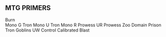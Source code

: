 ## MTG PRIMERS

Burn <br>
Mono G Tron
Mono U Tron
Mono R Prowess
UR Prowess
Zoo Domain
Prison Tron
Goblins
UW Control
Calibrated Blast

 
